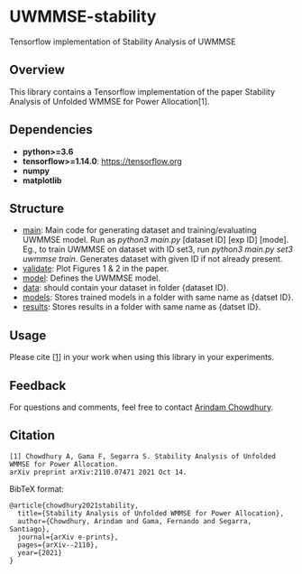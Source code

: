 # UWMMSE-stability
Tensorflow implementation of Stability Analysis of UWMMSE

## Overview
This library contains a Tensorflow implementation of the paper Stability Analysis of Unfolded WMMSE for Power Allocation[1].
## Dependencies

* **python>=3.6**
* **tensorflow>=1.14.0**: https://tensorflow.org
* **numpy**
* **matplotlib**

## Structure
* [main](https://github.com/ArCho48/UWMMSE-MIMO/blob/master/main.py): Main code for generating dataset and training/evaluating UWMMSE model. Run as *python3 main.py* \[dataset ID\] \[exp ID\] \[mode\]. Eg., to train UWMMSE on dataset with ID set3, run *python3 main.py set3 uwmmse train*. Generates dataset with given ID if not already present.
* [validate](https://github.com/ArCho48/UWMMSE-MIMO/blob/master/validate.py): Plot Figures 1 \& 2 in the paper.
* [model](https://github.com/ArCho48/UWMMSE-MIMO/blob/master/model.py): Defines the UWMMSE model.
* [data](https://github.com/ArCho48/UWMMSE-MIMO/tree/master/data): should contain your dataset in folder {dataset ID}. 
* [models](https://github.com/ArCho48/UWMMSE-MIMO/tree/master/models): Stores trained models in a folder with same name as {datset ID}.
* [results](https://github.com/ArCho48/UWMMSE-MIMO/tree/master/results): Stores results in a folder with same name as {datset ID}.

## Usage


Please cite [[1](#citation)] in your work when using this library in your experiments.

## Feedback
For questions and comments, feel free to contact [Arindam Chowdhury](mailto:arindam.chowdhury@rice.edu).

## Citation
```
[1] Chowdhury A, Gama F, Segarra S. Stability Analysis of Unfolded WMMSE for Power Allocation. 
arXiv preprint arXiv:2110.07471 2021 Oct 14.
```

BibTeX format:
```
@article{chowdhury2021stability,
  title={Stability Analysis of Unfolded WMMSE for Power Allocation},
  author={Chowdhury, Arindam and Gama, Fernando and Segarra, Santiago},
  journal={arXiv e-prints},
  pages={arXiv--2110},
  year={2021}
}


```
